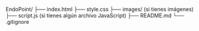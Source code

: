 EndoPoint/
├── index.html
├── style.css
├── images/ (si tienes imágenes)
├── script.js (si tienes algún archivo JavaScript)
├── README.md
└── .gitignore
